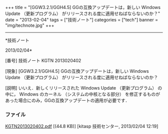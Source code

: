 ﻿+++
title = "[GGW3.2.1/GGH4.5] GGの互換アップデートは，新しい Windows Update （更新プログラム） がリリースされる度に適用せねばならないのか？"
date = "2013-02-04"
tags = ["技術ノート"]
categories = ["tech"]
banner = "img/technote.jpg"
+++

-----------------------------------------------------------------------------------------------------------------------------

*技術ノート

2013/02/04*


[番号]
技術ノート KGTN 2013020402

[現象]
[GGW3.2.1/GGH4.5] GGの互換アップデートは，新しい Windows Update
（更新プログラム） がリリースされる度に適用せねばならないのか？

[説明]
いいえ．新しくリリースされた Windows Update （更新プログラム） の中に，
Windows のカーネル （システムの中核となる部分）
を修正するものがあった場合にのみ，GGの互換アップデートの適用が必要です．


### ファイル

 
 


[KGTN2013020402.pdf](http://techreport.kitasp.net/attachments/download/1194/KGTN2013020402.pdf)
 [(44.8 KB)] [kitasp 技術センター, 2013/02/04
12:19]


 


 

